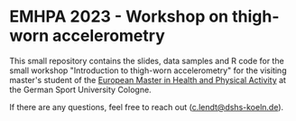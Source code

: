 # EMHPA 2023 - Workshop on thigh-worn accelerometry
This small repository contains the slides, data samples and R code for the small workshop "Introduction to thigh-worn accelerometry" for the visiting master's student of the [European Master in Health and Physical Activity](https://www.europeanmasterhpa.eu/) at the German Sport University Cologne.

If there are any questions, feel free to reach out (c.lendt@dshs-koeln.de).
